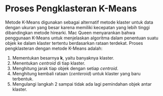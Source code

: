 # Proses Pengklasteran K-Means
Metode K-Means digunakan sebagai alternatif metode klaster untuk data dengan ukuran yang besar karena memiliki kecepatan yang lebih tinggi dibandingkan metode hirearki.
Mac Queen menyarankan bahwa penggunaan K-Means untuk menjelaskan algoritma dalam penentuan suatu objek ke dalam klaster tertentu berdasarkan rataan terdekat. Proses pengklasteran dengan metode K-Means adalah:

1. Mementukan besarnya **k**, yaitu banyaknya klaster.
2. Menentukan _centroid_ di tiap klaster.
3. Menghitung jarak tiap objek dengan setiap _centroid_.
4. Menghitung kembali rataan (_centeroid_) untuk klaster yang baru terbentuk.
5. Mengulangi langkah 2 sampai tidak ada lagi pemindahan objek antar klaster.
